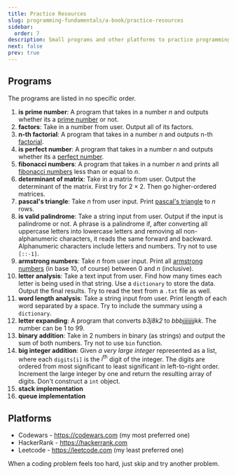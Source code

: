 ```yaml
---
title: Practice Resources
slug: programming-fundamentals/a-book/practice-resources
sidebar:
  order: 7
description: Small programs and other platforms to practice programming
next: false
prev: true
---
```


## Programs

The programs are listed in no specific order.

1. **is prime number**: A program that takes in a number $n$ and outputs whether
   its a [prime number](https://en.wikipedia.org/wiki/Prime_number) or not.
2. **factors**: Take in a number from user. Output all of its factors.
3. **n-th factorial**: A program that takes in a number $n$ and outputs n-th
   [factorial](https://en.wikipedia.org/wiki/Factorial).
4. **is perfect number**: A program that takes in a number $n$ and outputs
   whether its a [perfect number](https://en.wikipedia.org/wiki/Perfect_number).
5. **fibonacci numbers**: A program that takes in a number $n$ and prints all
   [fibonacci numbers](https://en.wikipedia.org/wiki/Fibonacci_sequence) less
   than or equal to $n$.
6. **determinant of matrix**: Take in a matrix from user. Output the determinant
   of the matrix. First try for $2\times 2$. Then go higher-ordered matrices.
7. **pascal's triangle**: Take $n$ from user input. Print
   [pascal's triangle](https://en.wikipedia.org/wiki/Pascal's_triangle) to $n$
   rows.
8. **is valid palindrome**: Take a string input from user. Output if the input
   is palindrome or not. A phrase is a palindrome if, after converting all
   uppercase letters into lowercase letters and removing all non-alphanumeric
   characters, it reads the same forward and backward. Alphanumeric characters
   include letters and numbers. Try not to use `[::-1]`.
9. **armstrong numbers**: Take $n$ from user input. Print all
   [armstrong numbers](https://en.wikipedia.org/wiki/Narcissistic_number) (in
   base 10, of course) between 0 and $n$ (inclusive).
10. **letter analysis**: Take a text input from user. Find how many times each
    letter is being used in that string. Use a `dictionary` to store the data.
    Output the final results. Try to read the text from a `.txt` file as well.
11. **word length analysis**: Take a string input from user. Print length of
    each word separated by a space. Try to include the summary using a
    `dictionary`.
12. **letter expanding**: A program that converts _b3j8k2_ to _bbbjjjjjjjjkk_.
    The number can be 1 to 99.
13. **binary addition**: Take in 2 numbers in binary (as strings) and output the
    sum of both numbers. Try not to use `bin` function.
14. **big integer addition**: Given _a very large integer_ represented as a
    list, where each `digits[i]` is the $i^{\text{th}}$ digit of the integer.
    The digits are ordered from most significant to least significant in
    left-to-right order. Increment the large integer by one and return the
    resulting array of digits. Don't construct a `int` object.
15. **stack implementation**
16. **queue implementation**

## Platforms

- Codewars - https://codewars.com (my most preferred one)
- HackerRank - https://hackerrank.com
- Leetcode - https://leetcode.com (my least preferred one)

When a coding problem feels too hard, just skip and try another problem.
